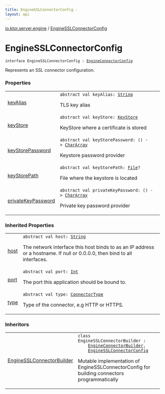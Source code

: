 ```yaml
---
title: EngineSSLConnectorConfig - 
layout: api
---
```


<div class='api-docs-breadcrumbs'><a href="../index.html">io.ktor.server.engine</a> / <a href="./index.html">EngineSSLConnectorConfig</a></div>

# EngineSSLConnectorConfig

<div class="signature"><code><span class="keyword">interface </span><span class="identifier">EngineSSLConnectorConfig</span>&nbsp;<span class="symbol">:</span>&nbsp;<a href="../-engine-connector-config/index.html"><span class="identifier">EngineConnectorConfig</span></a></code></div>

Represents an SSL connector configuration.

### Properties

<table class="api-docs-table">
<tbody>
<tr>
<td markdown="1">

<a href="key-alias.html">keyAlias</a>


</td>
<td markdown="1">
<div class="signature"><code><span class="keyword">abstract</span> <span class="keyword">val </span><span class="identifier">keyAlias</span><span class="symbol">: </span><a href="https://kotlinlang.org/api/latest/jvm/stdlib/kotlin/-string/index.html"><span class="identifier">String</span></a></code></div>

TLS key alias


</td>
</tr>
<tr>
<td markdown="1">

<a href="key-store.html">keyStore</a>


</td>
<td markdown="1">
<div class="signature"><code><span class="keyword">abstract</span> <span class="keyword">val </span><span class="identifier">keyStore</span><span class="symbol">: </span><a href="http://docs.oracle.com/javase/6/docs/api/java/security/KeyStore.html"><span class="identifier">KeyStore</span></a></code></div>

KeyStore where a certificate is stored


</td>
</tr>
<tr>
<td markdown="1">

<a href="key-store-password.html">keyStorePassword</a>


</td>
<td markdown="1">
<div class="signature"><code><span class="keyword">abstract</span> <span class="keyword">val </span><span class="identifier">keyStorePassword</span><span class="symbol">: </span><span class="symbol">(</span><span class="symbol">)</span>&nbsp;<span class="symbol">-&gt;</span>&nbsp;<a href="https://kotlinlang.org/api/latest/jvm/stdlib/kotlin/-char-array/index.html"><span class="identifier">CharArray</span></a></code></div>

Keystore password provider


</td>
</tr>
<tr>
<td markdown="1">

<a href="key-store-path.html">keyStorePath</a>


</td>
<td markdown="1">
<div class="signature"><code><span class="keyword">abstract</span> <span class="keyword">val </span><span class="identifier">keyStorePath</span><span class="symbol">: </span><a href="http://docs.oracle.com/javase/6/docs/api/java/io/File.html"><span class="identifier">File</span></a><span class="symbol">?</span></code></div>

File where the keystore is located


</td>
</tr>
<tr>
<td markdown="1">

<a href="private-key-password.html">privateKeyPassword</a>


</td>
<td markdown="1">
<div class="signature"><code><span class="keyword">abstract</span> <span class="keyword">val </span><span class="identifier">privateKeyPassword</span><span class="symbol">: </span><span class="symbol">(</span><span class="symbol">)</span>&nbsp;<span class="symbol">-&gt;</span>&nbsp;<a href="https://kotlinlang.org/api/latest/jvm/stdlib/kotlin/-char-array/index.html"><span class="identifier">CharArray</span></a></code></div>

Private key password provider


</td>
</tr>
</tbody>
</table>

### Inherited Properties

<table class="api-docs-table">
<tbody>
<tr>
<td markdown="1">

<a href="../-engine-connector-config/host.html">host</a>


</td>
<td markdown="1">
<div class="signature"><code><span class="keyword">abstract</span> <span class="keyword">val </span><span class="identifier">host</span><span class="symbol">: </span><a href="https://kotlinlang.org/api/latest/jvm/stdlib/kotlin/-string/index.html"><span class="identifier">String</span></a></code></div>

The network interface this host binds to as an IP address or a hostname.  If null or 0.0.0.0, then bind to all interfaces.


</td>
</tr>
<tr>
<td markdown="1">

<a href="../-engine-connector-config/port.html">port</a>


</td>
<td markdown="1">
<div class="signature"><code><span class="keyword">abstract</span> <span class="keyword">val </span><span class="identifier">port</span><span class="symbol">: </span><a href="https://kotlinlang.org/api/latest/jvm/stdlib/kotlin/-int/index.html"><span class="identifier">Int</span></a></code></div>

The port this application should be bound to.


</td>
</tr>
<tr>
<td markdown="1">

<a href="../-engine-connector-config/type.html">type</a>


</td>
<td markdown="1">
<div class="signature"><code><span class="keyword">abstract</span> <span class="keyword">val </span><span class="identifier">type</span><span class="symbol">: </span><a href="../-connector-type/index.html"><span class="identifier">ConnectorType</span></a></code></div>

Type of the connector, e.g HTTP or HTTPS.


</td>
</tr>
</tbody>
</table>

### Inheritors

<table class="api-docs-table">
<tbody>
<tr>
<td markdown="1">

<a href="../-engine-s-s-l-connector-builder/index.html">EngineSSLConnectorBuilder</a>


</td>
<td markdown="1">
<div class="signature"><code><span class="keyword">class </span><span class="identifier">EngineSSLConnectorBuilder</span>&nbsp;<span class="symbol">:</span>&nbsp;<br/>&nbsp;&nbsp;&nbsp;&nbsp;<a href="../-engine-connector-builder/index.html"><span class="identifier">EngineConnectorBuilder</span></a><span class="symbol">, </span><br/>&nbsp;&nbsp;&nbsp;&nbsp;<a href="./index.md"><span class="identifier">EngineSSLConnectorConfig</span></a></code></div>

Mutable implementation of EngineSSLConnectorConfig for building connectors programmatically


</td>
</tr>
</tbody>
</table>
